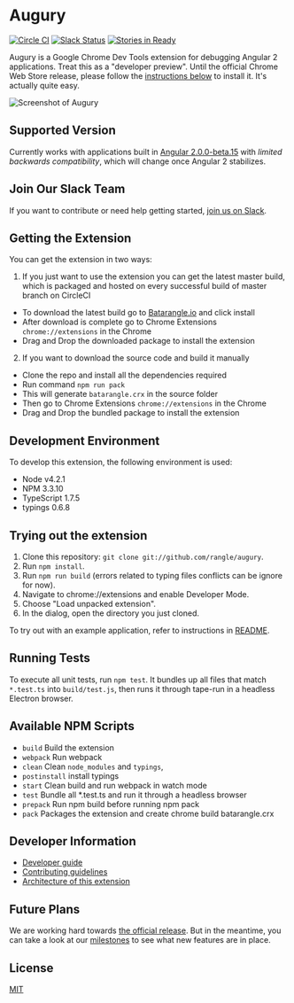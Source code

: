 # Augury

[![Circle CI](https://circleci.com/gh/rangle/augury.svg?style=svg)](https://circleci.com/gh/rangle/augury) [![Slack Status](https://batarangle-slack.herokuapp.com/badge.svg)](https://batarangle-slack.herokuapp.com)
[![Stories in Ready](https://badge.waffle.io/rangle/augury.svg?label=ready&title=Ready)](https://waffle.io/rangle/augury)

Augury is a Google Chrome Dev Tools extension for debugging Angular 2 applications. Treat this as a "developer preview". Until the official Chrome Web Store release, please follow the [instructions below](#getting-the-extension) to install it. It's actually quite easy.

![Screenshot of Augury](images/screenloop.gif)


## Supported Version

Currently works with applications built in [Angular 2.0.0-beta.15](https://github.com/angular/angular/blob/master/CHANGELOG.md#200-beta15-2016-04-13) with _limited backwards compatibility_, which will change once Angular 2 stabilizes.

## Join Our Slack Team

If you want to contribute or need help getting started, [join us on Slack](https://batarangle-slack.herokuapp.com).

## Getting the Extension

You can get the extension in two ways:

1. If you just want to use the extension you can get the latest master build, which is packaged and hosted on every successful build of master branch on CircleCI
 * To download the latest build go to [Batarangle.io](http://batarangle.io) and click install
 * After download is complete go to Chrome Extensions `chrome://extensions` in the Chrome
 * Drag and Drop the downloaded package to install the extension

2. If you want to download the source code and build it manually
 * Clone the repo and install all the dependencies required
 * Run command `npm run pack`
 * This will generate `batarangle.crx` in the source folder
 * Then go to Chrome Extensions `chrome://extensions` in the Chrome
 * Drag and Drop the bundled package to install the extension

## Development Environment

To develop this extension, the following environment is used:

* Node v4.2.1
* NPM 3.3.10
* TypeScript 1.7.5
* typings 0.6.8

## Trying out the extension

1. Clone this repository: `git clone git://github.com/rangle/augury`.
2. Run `npm install`.
3. Run `npm run build` (errors related to typing files conflicts can be ignore for now).
4. Navigate to chrome://extensions and enable Developer Mode.
5. Choose "Load unpacked extension".
6. In the dialog, open the directory you just cloned.

To try out with an example application, refer to instructions in [README](./example-apps/todo-mvc-example/README.md).

## Running Tests

To execute all unit tests, run `npm test`. It bundles up all files that match `*.test.ts` into `build/test.js`, then runs it through tape-run in a headless Electron browser.

## Available NPM Scripts

- `build` Build the extension
- `webpack` Run webpack
- `clean` Clean `node_modules` and `typings`,
- `postinstall` install typings
- `start` Clean build and run webpack in watch mode
- `test` Bundle all *.test.ts and run it through a headless browser
- `prepack` Run npm build before running npm pack
- `pack` Packages the extension and create chrome build batarangle.crx

## Developer Information

- [Developer guide](https://github.com/rangle/augury/wiki)
- [Contributing guidelines](CONTRIBUTING.md)
- [Architecture of this extension](./docs/ARCHITECTURE.md)

## Future Plans

We are working hard towards [the official release](https://github.com/rangle/augury/releases). But in the meantime, you can take a look at our [milestones](https://github.com/rangle/augury/milestones) to see what new features are in place.

## License
[MIT](LICENSE)
